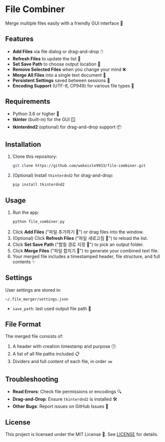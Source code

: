 # File Combiner

Merge multiple files easily with a friendly GUI interface 🤝

## Features

- **Add Files** via file dialog or drag-and-drop 🖱️
- **Refresh Files** to update the list 🔄
- **Set Save Path** to choose output location 📁
- **Remove Selected Files** when you change your mind ❌
- **Merge All Files** into a single text document 💖
- **Persistent Settings** saved between sessions 🔧
- **Encoding Support** (UTF-8, CP949) for various file types 📄

## Requirements

- Python 3.6 or higher 🐍
- **tkinter** (built-in) for the GUI 🪟
- **tkinterdnd2** (optional) for drag-and-drop support 📦

## Installation

1. Clone this repository:
   ```bash
   git clone https://github.com/wakeisle9933/file-combiner.git
   ```
2. (Optional) Install `tkinterdnd2` for drag-and-drop:
   ```bash
   pip install tkinterdnd2
   ```

## Usage

1. Run the app:
   ```bash
   python file_combiner.py
   ```
2. Click **Add Files** ("파일 추가하기 📂") or drag files into the window.
3. (Optional) Click **Refresh Files** ("파일 새로고침 🔄") to reload the list.
4. Click **Set Save Path** ("합칠 경로 지정 📌") to pick an output folder.
5. Click **Merge Files** ("파일 합치기 💖") to generate your combined text file.
6. Your merged file includes a timestamped header, file structure, and full contents ✨

## Settings

User settings are stored in:

```
~/.file_merger/settings.json
```

- `save_path`: last used output file path 📌

## File Format

The merged file consists of:

1. A header with creation timestamp and purpose 🕒
2. A list of all file paths included 📋
3. Dividers and full content of each file, in order ✂️

## Troubleshooting

- **Read Errors**: Check file permissions or encodings 🔍
- **Drag-and-Drop**: Ensure `tkinterdnd2` is installed 🛠️
- **Other Bugs**: Report issues on GitHub Issues 💬

## License

This project is licensed under the MIT License 📝. See [LICENSE](LICENSE) for details.

